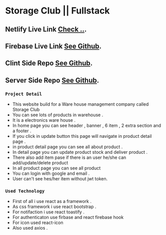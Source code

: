# Storage Club || Fullstack

## Netlify Live Link [Check ..](https://e-ware-house-production.netlify.app/).

## Firebase Live Link [See Github](https://storage-club.web.app/my-item).


## Clint Side Repo [See Github](https://github.com/ProgrammingHeroWC4/warehouse-management-client-side-BabluMia).



## Server Side Repo [See Github](https://github.com/ProgrammingHeroWC4/warehouse-management-server-side-BabluMia).







### `Project Detail`

* This website build for a Ware house management company called Storage Club
* You can see lots of products in warehouse .
* It is a electronics ware house .
* In home page you can see header , banner , 6 item , 2 extra section and a footer .
* If you click in update button this page will navigate in product detail page .
* in product detail page you can see all about product .
* In detail page you can update product stock and deliver product .
* There also add item pase if there is an user he/she can add/update/delete product 
* In all product page you can see all product 
* You can login with google and email .
* User can't see hes/her item without jwt token.

### `Used Technology`

* First of all i use react as a framework .
* As css framework i use react bootstrap .
* For notifaction i use react toastify .
* For authenticaton use firbase and react firebase hook
* For icon used react-icon
* Also used axios .


